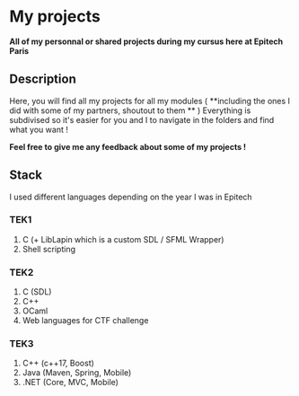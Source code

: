 # My projects

**All of my personnal or shared projects during my cursus here at Epitech Paris**

## Description
Here, you will find all my projects for all my modules ( **including the ones I did with some of my partners, shoutout to them ** )
Everything is subdivised so it's easier for you and I to navigate in the folders and find what you want !

**Feel free to give me any feedback about some of my projects !**

## Stack
I used different languages depending on the year I was in Epitech 
### TEK1

 1. C (+ LibLapin which is a custom SDL / SFML Wrapper)
 2. Shell scripting

### TEK2

 1. C (SDL)
 2. C++
 3. OCaml
 4. Web languages for CTF challenge

### TEK3

 1. C++ (c++17, Boost)
 2. Java (Maven, Spring, Mobile)
 3. .NET (Core, MVC, Mobile)